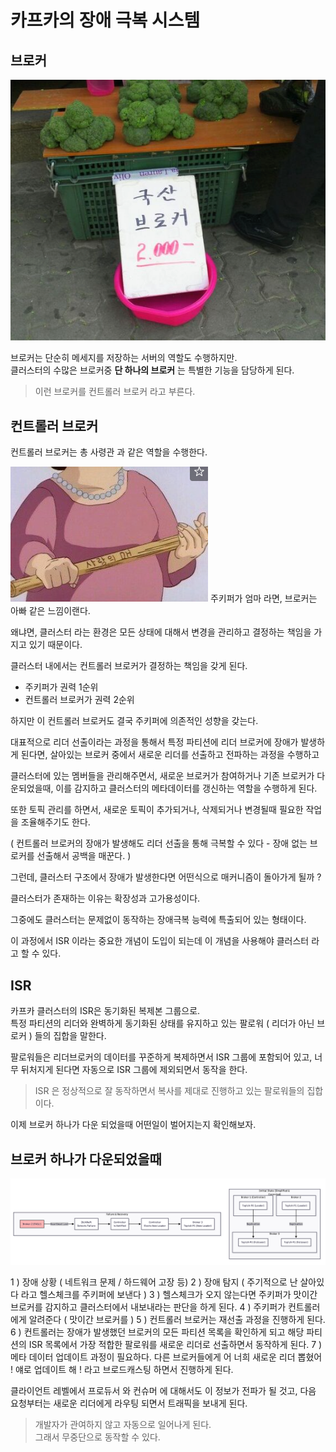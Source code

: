 # 카프카의 장애 극복 시스템

## 브로커
![브로크리](img/broker_img.png)

브로커는 단순히 메세지를 저장하는 서버의 역할도 수행하지만.  
클러스터의 수많은 브로커중 **단 하나의 브로커** 는 특별한 기능을 담당하게 된다.  

> 이런 브로커를 컨트롤러 브로커 라고 부른다.

## 컨트롤러 브로커
컨트롤러 브로커는 총 사령관 과 같은 역할을 수행한다.  

![img_2.png](img/broker_img2.png)
주키퍼가 엄마 라면, 브로커는 아빠 같은 느낌이랜다. 

왜냐면, 클러스터 라는 환경은 모든 상태에 대해서 변경을 관리하고 결정하는 책임을 가지고 있기 때문이다.

클러스터 내에서는 컨트롤러 브로커가 결정하는 책임을 갖게 된다.   
- 주키퍼가 권력 1순위
- 컨트롤러 브로커가 권력 2순위

하지만 이 컨트롤러 브로커도 결국 주키퍼에 의존적인 성향을 갖는다.

대표적으로 리더 선출이라는 과정을 통해서 특정 파티션에 리더 브로커에 장애가 발생하게 된다면, 
살아있는 브로커 중에서 새로운 리더를 선출하고 전파하는 과정을 수행하고 

클러스터에 있는 멤버들을 관리해주면서, 새로운 브로커가 참여하거나 기존 브로커가 다운되었을때, 
이를 감지하고 클러스터의 메타데이터를 갱신하는 역할을 수행하게 된다.

또한 토픽 관리를 하면서, 새로운 토픽이 추가되거나, 삭제되거나 변경될때 필요한 작업을 조율해주기도 한다.

( 컨트롤러 브로커의 장애가 발생해도 리더 선출을 통해 극복할 수 있다 - 장애 없는 브로커를 선출해서 공백을 매꾼다. ) 

그런데, 클러스터 구조에서 장애가 발생한다면 어떤식으로 매커니즘이 돌아가게 될까 ?


클러스터가 존재하는 이유는 확장성과 고가용성이다.

그중에도 클러스터는 문제없이 동작하는 장애극복 능력에 특출되어 있는 형태이다.

이 과정에서 ISR 이라는 중요한 개념이 도입이 되는데 이 개념을 사용해야 클러스터 라고 할 수 있다.


## ISR
카프카 클러스터의 ISR은 동기화된 복제본 그룹으로.  
특정 파티션의 리더와 완벽하게 동기화된 상태를 유지하고 있는 팔로워 ( 리더가 아닌 브로커 ) 들의 집합을 말한다.  

팔로워들은 리더브로커의 데이터를 꾸준하게 복제하면서 ISR 그룹에 포함되어 있고, 너무 뒤처지게 된다면 
자동으로 ISR 그룹에 제외되면서 동작을 한다.

> ISR 은 정상적으로 잘 동작하면서 복사를 제대로 진행하고 있는 팔로워들의 집합이다.

이제 브로커 하나가 다운 되었을때 어떤일이 벌어지는지 확인해보자. 

## 브로커 하나가 다운되었을때
![모식도](img/broker_img_1.png)

1 ) 장애 상황 ( 네트워크 문제 / 하드웨어 고장 등)
2 ) 장애 탐지 ( 주기적으로 난 살아있다 라고 헬스체크를 주키퍼에 보낸다  )
3 ) 헬스체크가 오지 않는다면 주키퍼가 맛이간 브로커를 감지하고 클러스터에서 내보내라는 판단을 하게 된다.
4 ) 주키퍼가 컨트롤러에게 알려준다 ( 맛이간 브로커를 )
5 ) 컨트롤러 브로커는 재선출 과정을 진행하게 된다.
6 ) 컨트롤러는 장애가 발생했던 브로커의 모든 파티션 목록을 확인하게 되고 
해당 파티션의 ISR 목록에서 가장 적합한 팔로워를 새로운 리더로 선출하면서 동작하게 된다.
7 ) 메타 데이터 업데이트 과정이 필요하다. 다른 브로커들에게 어 너희 새로운 리더 뽑혔어 ! 얘로 업데이트 해 ! 라고 브로드캐스팅 하면서 진행하게 된다.

클라이언트 레벨에서 프로듀서 와 컨슈머 에 대해서도 이 정보가 전파가 될 것고, 다음 요청부터는 새로운 리더에게 라우팅 되면서 트래픽을 보내게 된다.

> 개발자가 관여하지 않고 자동으로 일어나게 된다.  
> 그래서 무중단으로 동작할 수 있다.  

